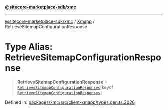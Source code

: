 [**@sitecore-marketplace-sdk/xmc**](../../../../README.md)

***

[@sitecore-marketplace-sdk/xmc](../../../../README.md) / [Xmapp](../README.md) / RetrieveSitemapConfigurationResponse

# Type Alias: RetrieveSitemapConfigurationResponse

> **RetrieveSitemapConfigurationResponse** = [`RetrieveSitemapConfigurationResponses`](RetrieveSitemapConfigurationResponses.md)\[keyof [`RetrieveSitemapConfigurationResponses`](RetrieveSitemapConfigurationResponses.md)\]

Defined in: [packages/xmc/src/client-xmapp/types.gen.ts:3026](https://github.com/Sitecore/marketplace-sdk/blob/893df143248e67d8c66e942a96045542130259a0/packages/xmc/src/client-xmapp/types.gen.ts#L3026)
